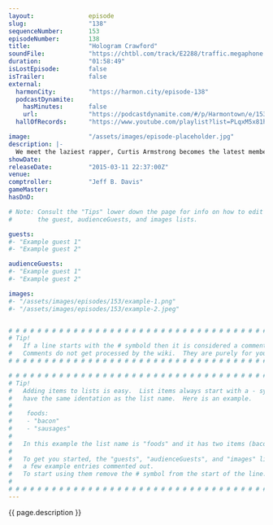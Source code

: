 ```yaml
---
layout:               episode
slug:                 "138"
sequenceNumber:       153
episodeNumber:        138
title:                "Hologram Crawford"
soundFile:            "https://chtbl.com/track/E2288/traffic.megaphone.fm/STA4180527222.mp3?updated=1562024746"
duration:             "01:58:49"
isLostEpisode:        false
isTrailer:            false
external:
  harmonCity:         "https://harmon.city/episode-138"
  podcastDynamite:
    hasMinutes:       false
    url:              "https://podcastdynamite.com/#/p/Harmontown/e/153/138"
  hallOfRecords:      "https://www.youtube.com/playlist?list=PLqxM5x81hNOZ_9TSokj7eO6uv8BVXOEQy"

image:                "/assets/images/episode-placeholder.jpg"
description: |-
  We meet the laziest rapper, Curtis Armstrong becomes the latest member of the Harmontown family and the plot in Shadowrun thickens.
showDate:             
releaseDate:          "2015-03-11 22:37:00Z"
venue:                
comptroller:          "Jeff B. Davis"
gameMaster:           
hasDnD:               

# Note: Consult the "Tips" lower down the page for info on how to edit
#       the guest, audienceGuests, and images lists.

guests:
#- "Example guest 1"
#- "Example guest 2"

audienceGuests:
#- "Example guest 1"
#- "Example guest 2"

images:
#- "/assets/images/episodes/153/example-1.png"
#- "/assets/images/episodes/153/example-2.jpeg"


# # # # # # # # # # # # # # # # # # # # # # # # # # # # # # # # # # # # # # # # # # # # #
# Tip!
#   If a line starts with the # symbold then it is considered a comment.
#   Comments do not get processed by the wiki.  They are purely for your information.
# # # # # # # # # # # # # # # # # # # # # # # # # # # # # # # # # # # # # # # # # # # # #

# # # # # # # # # # # # # # # # # # # # # # # # # # # # # # # # # # # # # # # # # # # # #
# Tip!
#   Adding items to lists is easy.  List items always start with a - symbol and have
#   have the same identation as the list name.  Here is an example.
#
#    foods:
#    - "bacon"
#    - "sausages"
#
#   In this example the list name is "foods" and it has two items (bacon, and sausages).
#
#   To get you started, the "guests", "audienceGuests", and "images" lists below have
#   a few example entries commented out.
#   To start using them remove the # symbol from the start of the line.
#
# # # # # # # # # # # # # # # # # # # # # # # # # # # # # # # # # # # # # # # # # # # # #
---
```


<!-- The episode description will be rendered here -->
{{ page.description }}

<!-- Add your content BELOW here -->
<!-- vvvvvvvvvvvvvvvvvvvvvvvvvvv -->




<!-- ^^^^^^^^^^^^^^^^^^^^^^^^^^^ -->
<!-- Add your content ABOVE here -->

<!-- The episode gallery will be rendered here -->